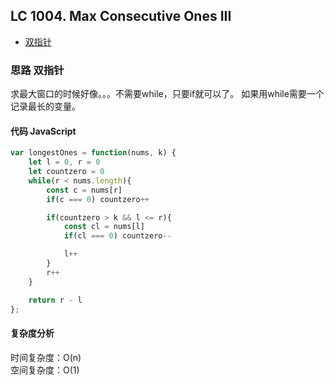 ## LC 1004. Max Consecutive Ones III

- [双指针](#思路-双指针)

### 思路 双指针
求最大窗口的时候好像。。。不需要while，只要if就可以了。
如果用while需要一个记录最长的变量。
#### 代码 JavaScript

```JavaScript
var longestOnes = function(nums, k) {
    let l = 0, r = 0
    let countzero = 0
    while(r < nums.length){
        const c = nums[r]
        if(c === 0) countzero++

        if(countzero > k && l <= r){
            const cl = nums[l]
            if(cl === 0) countzero--

            l++
        }
        r++
    }

    return r - l
};

```

#### 复杂度分析
时间复杂度：O(n) </br>
空间复杂度：O(1)